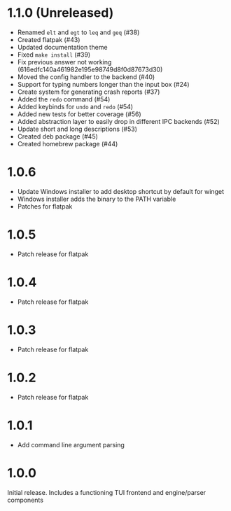 # 1.1.0 (Unreleased)
 - Renamed `elt` and `egt` to `leq` and `geq` (#38)
 - Created flatpak (#43)
 - Updated documentation theme
 - Fixed `make install` (#39)
 - Fix previous answer not working (616edfc140a461982e195e98749d8f0d87673d30)
 - Moved the config handler to the backend (#40)
 - Support for typing numbers longer than the input box (#24)
 - Create system for generating crash reports (#37)
 - Added the `redo` command (#54)
 - Added keybinds for `undo` and `redo` (#54)
 - Added new tests for better coverage (#56)
 - Added abstraction layer to easily drop in different IPC backends (#52)
 - Update short and long descriptions (#53)
 - Created deb package (#45)
 - Created homebrew package (#44)

# 1.0.6
 - Update Windows installer to add desktop shortcut by default for winget
 - Windows installer adds the binary to the PATH variable
 - Patches for flatpak
# 1.0.5
 - Patch release for flatpak

# 1.0.4
 - Patch release for flatpak

# 1.0.3
 - Patch release for flatpak

# 1.0.2
 - Patch release for flatpak

# 1.0.1
 - Add command line argument parsing

# 1.0.0
Initial release. Includes a functioning TUI frontend and engine/parser components